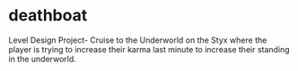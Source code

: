# deathboat
Level Design Project- Cruise to the Underworld on the Styx where the player is trying to increase their karma last minute to increase their standing in the underworld.
